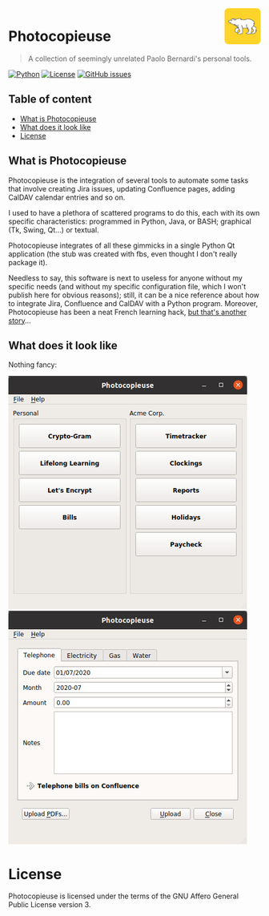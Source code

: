 <a href="https://www.bernardi.cloud/">
    <img src=".readme-files/photocopieuse-logo-72.png" alt="Photocopieuse logo" title="Lilium" align="right" height="72" />
</a>

# Photocopieuse
> A collection of seemingly unrelated Paolo Bernardi's personal tools.

[![Python](https://img.shields.io/badge/python-v3.7+-blue.svg)](https://www.python.org)
[![License](https://img.shields.io/github/license/bernarpa/photocopieuse.svg)](https://opensource.org/licenses/AGPL-3.0)
[![GitHub issues](https://img.shields.io/github/issues/bernarpa/photocopieuse.svg)](https://github.com/bernarpa/photocopieuse/issues)

## Table of content

- [What is Photocopieuse](#what-is-photocopieuse)
- [What does it look like](#what-does-it-look-like)
- [License](#license)

## What is Photocopieuse

Photocopieuse is the integration of several tools to automate some tasks that involve creating Jira issues, updating Confluence pages, adding CalDAV calendar entries and so on.

I used to have a plethora of scattered programs to do this, each with its own specific characteristics: programmed in Python, Java, or BASH; graphical (Tk, Swing, Qt...) or textual.

Photocopieuse integrates of all these gimmicks in a single Python Qt application (the stub was created with fbs, even thought I don't really package it).

Needless to say, this software is next to useless for anyone without my specific needs (and without my specific configuration file, which I won't publish here for obvious reasons); still, it can be a nice reference about how to integrate Jira, Confluence and CalDAV with a Python program. Moreover, Photocopieuse has been a neat French learning hack, [but that's another story](https://www.bernardi.cloud/2020/04/26/da-zero-a-zero-in-3-non-tanto-semplici-passi/)...

## What does it look like

Nothing fancy:

![Image](.readme-files/photocopieuse_main.png)
![Image](.readme-files/photocopieuse_bills.png)

# License

Photocopieuse is licensed under the terms of the GNU Affero General Public License version 3.